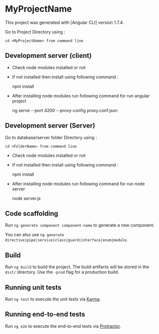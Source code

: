 # MyProjectName

This project was generated with [Angular CLI] version 1.7.4.

Go to Project Directory using :

	cd <MyProjectName> from command line

## Development server (client)

* Check node modules installed or not

* If not installed then install using following command :

	npm install

* After installing node modules run following command for run angular project

	
	ng serve --port 4200 --proxy-config proxy.conf.json


## Development server (Server)

Go to database/server folder Directory using :

	cd <FolderName> from command line

* Check node modules installed or not

* If not installed then install using following command :

	npm install

* After installing node modules run following command for run node server

	
	node server.js


## Code scaffolding

Run `ng generate component component-name` to generate a new component. 

You can also use `ng generate directive|pipe|service|class|guard|interface|enum|module`.

## Build

Run `ng build` to build the project. The build artifacts will be stored in the `dist/` directory. Use the `-prod` flag for a production build.

## Running unit tests

Run `ng test` to execute the unit tests via [Karma](https://karma-runner.github.io).

## Running end-to-end tests

Run `ng e2e` to execute the end-to-end tests via [Protractor](http://www.protractortest.org/).



